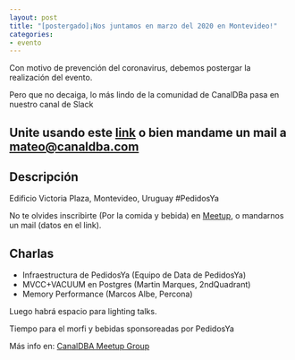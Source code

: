 ```yaml
---
layout: post
title: "[postergado]¡Nos juntamos en marzo del 2020 en Montevideo!" 
categories:
- evento
---
```

Con motivo de prevención del coronavirus, debemos postergar la realización del evento.

Pero que no decaiga, lo más lindo de la comunidad de CanalDBa pasa en nuestro canal de Slack

Unite usando este [link](https://join.slack.com/t/canaldba/shared_invite/zt-4hzvukwn-IUfhS06dLXFPl3ohcCfKeQ) o bien mandame un mail a mateo@canaldba.com
---

## Descripción


Edificio Victoria Plaza, Montevideo, Uruguay #PedidosYa

No te olvides inscribirte (Por la comida y bebida) en [Meetup](https://www.meetup.com/CanalDBA-Meetup-Group/), o mandarnos un mail (datos en el link).


## Charlas

* Infraestructura de PedidosYa (Equipo de Data de PedidosYa)
* MVCC+VACUUM en Postgres (Martin Marques, 2ndQuadrant)
* Memory Performance (Marcos Albe, Percona)

Luego habrá espacio para lighting talks.

Tiempo para el morfi y bebidas sponsoreadas por PedidosYa


Más info en: <a href="https://www.meetup.com/CanalDBA-Meetup-Group/">CanalDBA Meetup Group</a>
